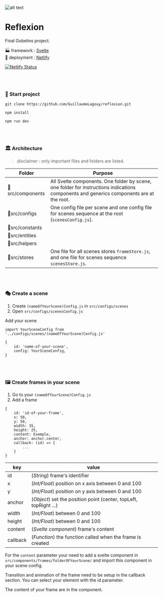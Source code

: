 ![alt text](https://res.cloudinary.com/dcqc12ai5/image/upload/v1561905885/logo_readme.png "Logo Reflexion")

# Reflexion
Final Gobelins project.

🏭 framework : [Svelte](https://svelte.dev/) \
🚚 deployment : [Netlify](https://www.netlify.com/)

[![Netlify Status](https://api.netlify.com/api/v1/badges/3985f1a6-6efb-46bf-b207-f263009d5d4b/deploy-status)](https://app.netlify.com/sites/reflexion/deploys)

</br>
</br>

### 🏁 Start project
`git clone https://github.com/GuillaumeLagouy/reflexion.git`

`npm install`

`npm run dev`

</br>
</br>

### 🏛️ Architecture

> disclaimer : only important files and folders are listed.

|Folder|Purpose|
|------|-------|
|📁src/components|All Svelte components. One folder by scene, one folder for instructions indications components and generics components are at the root.|
|📁src/configs|One config file per scene and one config file for scenes sequence at the root (`scenesConfig.js`).|
|📁src/constants|
|📁src/entities|
|📁src/helpers|
|📁src/stores|One file for all scenes stores `frameStore.js`, and one file for scenes sequence `scenesStore.js`.
</br>
</br>

### 🎭 Create a scene

1. Create `(nameOfYourScene)Config.js` in `src/configs/scenes`
2. Open `src/configs/scenesConfig.js`

Add your scene
```
import YourSceneConfig from '../configs/scenes/(nameOfYourScene)Config.js'

{
    id: 'name-of-your-scene',
    config: YourSceneConfig,
}
```

</br>
</br>

### 🖼️ Create frames in your scene

1. Go to your  `(nameOfYourScene)Config.js`
2. Add a frame
```
{
    id: 'id-of-your-frame',
    x: 50,
    y: 50,
    width: 35,
    height: 25,
    content: Exemple,
    anchor: anchor.center,
    callback: (id) => {
        ...
    }
}
```
|key     |value                                                            |
|--------|-----------------------------------------------------------------|
|id      |(*String*) frame's identifier                                    |
|x       |(*Int/Float*) position on x axis between 0 and 100               |
|y       |(*Int/Float*) position on y axis between 0 and 100               |
|anchor  |(*Object*) set the position point (center, topLeft, topRight ...)|
|width   |(*Int/Float*) between 0 and 100                                  |
|height  |(*Int/Float*) between 0 and 100                                  |
|content |(*Svelte component*) frame's content                             |
|callback|(*Function*) the function called when the frame is created       |

For the `content` parameter your need to add a svelte component in `src/components/frames/folderOFYourScene/` 
and import  this component in your scene config.

Transition and animation of the frame need to be setup in the callback section. 
You can select your element with the id parameter.

The content of your frame are in the component.

